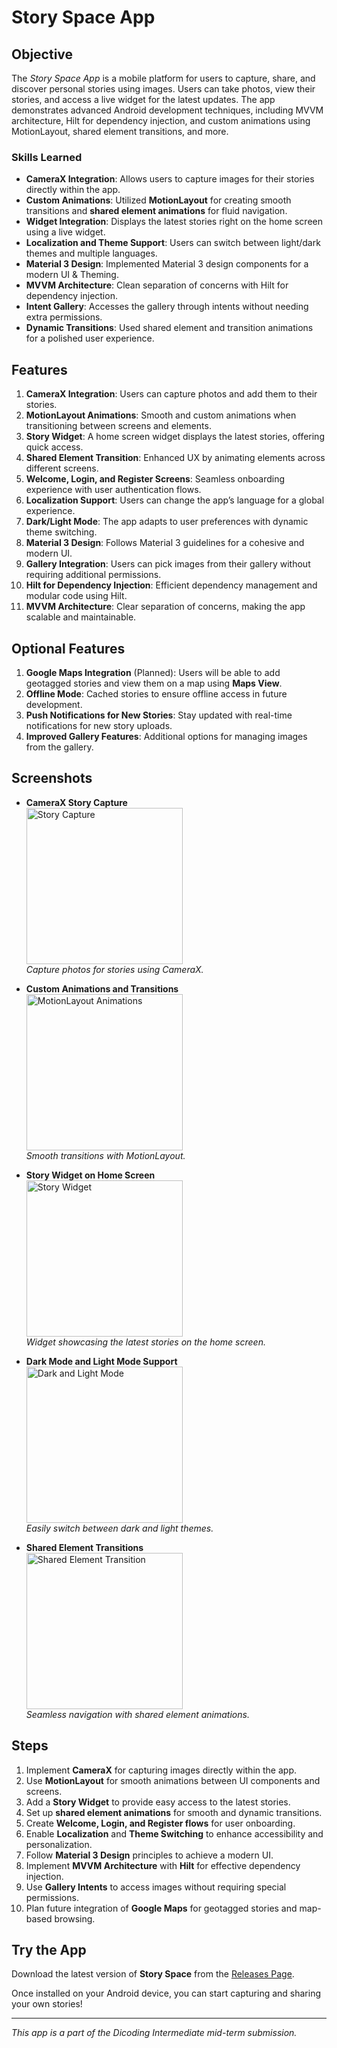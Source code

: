 # Story Space App

## Objective
The *Story Space App* is a mobile platform for users to capture, share, and discover personal stories using images. Users can take photos, view their stories, and access a live widget for the latest updates. The app demonstrates advanced Android development techniques, including MVVM architecture, Hilt for dependency injection, and custom animations using MotionLayout, shared element transitions, and more.

### Skills Learned

- **CameraX Integration**: Allows users to capture images for their stories directly within the app.
- **Custom Animations**: Utilized **MotionLayout** for creating smooth transitions and **shared element animations** for fluid navigation.
- **Widget Integration**: Displays the latest stories right on the home screen using a live widget.
- **Localization and Theme Support**: Users can switch between light/dark themes and multiple languages.
- **Material 3 Design**: Implemented Material 3 design components for a modern UI & Theming.
- **MVVM Architecture**: Clean separation of concerns with Hilt for dependency injection.
- **Intent Gallery**: Accesses the gallery through intents without needing extra permissions.
- **Dynamic Transitions**: Used shared element and transition animations for a polished user experience.

## Features

1. **CameraX Integration**: Users can capture photos and add them to their stories.
2. **MotionLayout Animations**: Smooth and custom animations when transitioning between screens and elements.
3. **Story Widget**: A home screen widget displays the latest stories, offering quick access.
4. **Shared Element Transition**: Enhanced UX by animating elements across different screens.
5. **Welcome, Login, and Register Screens**: Seamless onboarding experience with user authentication flows.
6. **Localization Support**: Users can change the app’s language for a global experience.
7. **Dark/Light Mode**: The app adapts to user preferences with dynamic theme switching.
8. **Material 3 Design**: Follows Material 3 guidelines for a cohesive and modern UI.
9. **Gallery Integration**: Users can pick images from their gallery without requiring additional permissions.
10. **Hilt for Dependency Injection**: Efficient dependency management and modular code using Hilt.
11. **MVVM Architecture**: Clear separation of concerns, making the app scalable and maintainable.

## Optional Features

1. **Google Maps Integration** (Planned): Users will be able to add geotagged stories and view them on a map using **Maps View**.
2. **Offline Mode**: Cached stories to ensure offline access in future development.
3. **Push Notifications for New Stories**: Stay updated with real-time notifications for new story uploads.
4. **Improved Gallery Features**: Additional options for managing images from the gallery.

## Screenshots

- **CameraX Story Capture**  
  <img src="https://github.com/Avwaveaf/screenshots/blob/main/storyspace_camerax.png" alt="Story Capture" width="250"/>  
  *Capture photos for stories using CameraX.*

- **Custom Animations and Transitions**  
  <img src="https://github.com/Avwaveaf/screenshots/blob/main/storyspace_motionlayout.png" alt="MotionLayout Animations" width="250"/>  
  *Smooth transitions with MotionLayout.*

- **Story Widget on Home Screen**  
  <img src="https://github.com/Avwaveaf/screenshots/blob/main/storyspace_widget.png" alt="Story Widget" width="250"/>  
  *Widget showcasing the latest stories on the home screen.*

- **Dark Mode and Light Mode Support**  
  <img src="https://github.com/Avwaveaf/screenshots/blob/main/storyspace_dark_light.png" alt="Dark and Light Mode" width="250"/>  
  *Easily switch between dark and light themes.*

- **Shared Element Transitions**  
  <img src="https://github.com/Avwaveaf/screenshots/blob/main/storyspace_shared_element.png" alt="Shared Element Transition" width="250"/>  
  *Seamless navigation with shared element animations.*

## Steps

1. Implement **CameraX** for capturing images directly within the app.
2. Use **MotionLayout** for smooth animations between UI components and screens.
3. Add a **Story Widget** to provide easy access to the latest stories.
4. Set up **shared element animations** for smooth and dynamic transitions.
5. Create **Welcome, Login, and Register flows** for user onboarding.
6. Enable **Localization** and **Theme Switching** to enhance accessibility and personalization.
7. Follow **Material 3 Design** principles to achieve a modern UI.
8. Implement **MVVM Architecture** with **Hilt** for effective dependency injection.
9. Use **Gallery Intents** to access images without requiring special permissions.
10. Plan future integration of **Google Maps** for geotagged stories and map-based browsing.

## Try the App

Download the latest version of **Story Space** from the [Releases Page](https://github.com/Avwaveaf/StorySpace/releases/tag/v1.0.6).

Once installed on your Android device, you can start capturing and sharing your own stories!

---

*This app is a part of the Dicoding Intermediate mid-term submission.*
